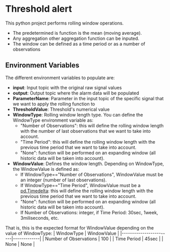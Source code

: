 # Threshold alert

This python project performs rolling window operations. 
- The predetermined is function is the mean (moving average). 
- Any aggregation other aggregation function can be inputed.
- The window can be defined as a time period or as a number of observations

## Environment Variables

The different environment variables to populate are:

- **input**: Input topic with the original raw signal values
- **output**: Output topic where the alarm data will be populated
- **ParameterName**: Parameter in the input topic of the specific signal that we want to apply the rolling function to
- **ThresholdValue**: Threshold's numerical value
- **WindowType**: Rolling window length type. You can define the WindowType environment variable as:
  - "Number of Observations": this will define the rolling window length with the number of last observations that we want to take into account.
  - "Time Period": this will define the rolling window length with the previous time period that we want to take into account.
  - "None": function will be performed on an expanding window (all historic data will be taken into account). 
- **WindowValue**: Defines the window length. Depending on WindowType, the WindowValue is defined as:
  - If WindowType=="Number of Observations", WindowValue must be an integer (number of last observations).
  - If WindowType=="Time Period", WindowValue must be a [pd.Timedelta](https://pandas.pydata.org/docs/reference/api/pandas.Timedelta.html): this will define the rolling window length with the previous time period that we want to take into account.
  - "None": function will be performed on an expanding window (all historic data will be taken into account). 
  - If Number of Observations: integer, if Time Period: 30sec, 1week, 3miliseconds, etc.

That is, this is the expected format for WindowValue depending on the value of WindowType:
| WindowType             | WindowValue |
|------------------------|-------------|
| Number of Observations | 100         |
| Time Period            | 45sec       |
| None                   | None        |
